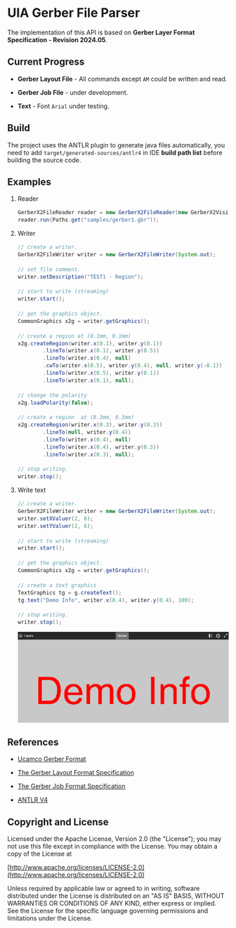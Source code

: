 UIA Gerber File Parser
================

The implementation of this API is based on __Gerber Layer Format Specification - Revision 2024.05__.

## Current Progress

* __Gerber Layout File__ - All commands except `AM` could be written and read.

* __Gerber Job File__ - under development.

* __Text__ - Font `Arial` under testing.

## Build

The project uses the ANTLR plugin to generate java files automatically, you need to add `target/generated-sources/antlr4` in IDE __build path list__ before building the source code.  

## Examples

1. Reader

    ```java
    GerberX2FileReader reader = new GerberX2FileReader(new GerberX2Visitor.Console());
    reader.run(Paths.get("samples/gerber1.gbr"));
    ```

2. Writer

    ```java
    // create a writer.
    GerberX2FileWriter writer = new GerberX2FileWriter(System.out);

    // set file comment.
    writer.setDescription("TEST1 - Region");

    // start to write (streaming)
    writer.start();

    // get the graphics object.
    CommonGraphics x2g = writer.getGraphics();

    // create a region at (0.1mm, 0.1mm)
    x2g.createRegion(writer.x(0.1), writer.y(0.1)) 
            .lineTo(writer.x(0.1), writer.y(0.5))   
            .lineTo(writer.x(0.4), null)
            .cwTo(writer.x(0.5), writer.y(0.4), null, writer.y(-0.1))
            .lineTo(writer.x(0.5), writer.y(0.1))
            .lineTo(writer.x(0.1), null);

    // change the polarity
    x2g.loadPolarity(false);

    // create a region  at (0.3mm, 0.3mm)
    x2g.createRegion(writer.x(0.3), writer.y(0.3))
            .lineTo(null, writer.y(0.4))
            .lineTo(writer.x(0.4), null)
            .lineTo(writer.x(0.4), writer.y(0.3))
            .lineTo(writer.x(0.3), null);

    // stop writing.
    writer.stop();
    ```

3. Write text
    ```java
    // create a writer.
    GerberX2FileWriter writer = new GerberX2FileWriter(System.out);
    writer.setXValuer(2, 6);
    writer.setYValuer(2, 6);

    // start to write (streaming)
    writer.start();

    // get the graphics object.
    CommonGraphics x2g = writer.getGraphics();

    // create a text graphics
    TextGraphics tg = g.createText();
    tg.text("Demo Info", writer.x(0.4), writer.y(0.4), 100);

    // stop writing.
    writer.stop();
    ```

    ![Sample](sample1.png)


## References

* [Ucamco Gerber Format](https://www.ucamco.com/en/gerber)

* [The Gerber Layout Format Specification](https://www.ucamco.com/files/downloads/file_en/456/gerber-layer-format-specification-revision-2024-05_en.pdf?0a46cf1c17c7347e12872141102ea536)

* [The Gerber Job Format Specification](https://www.ucamco.com/files/downloads/file_en/435/gerber-job-format-specification-revision-2020-08_en.pdf?81fa8076a5520c3ef5eb2f76d06a6f47)

* [ANTLR V4](https://www.antlr.org/)


## Copyright and License

Licensed under the Apache License, Version 2.0 (the "License");
you may not use this file except in compliance with the License.
You may obtain a copy of the License at

[http://www.apache.org/licenses/LICENSE-2.0](http://www.apache.org/licenses/LICENSE-2.0)

Unless required by applicable law or agreed to in writing, software
distributed under the License is distributed on an "AS IS" BASIS,
WITHOUT WARRANTIES OR CONDITIONS OF ANY KIND, either express or implied.
See the License for the specific language governing permissions and
limitations under the License.
